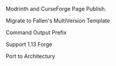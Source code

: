 Modrinth and CurseForge Page Publish.

Migrate to Fallen's MultiVersion Template

Command Output Prefix

Support 1.13 Forge

Port to Architectury